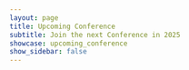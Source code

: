 ```yaml
---
layout: page
title: Upcoming Conference
subtitle: Join the next Conference in 2025
showcase: upcoming_conference
show_sidebar: false
---
```


